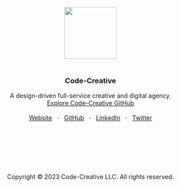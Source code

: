<p align="center">
  <a href=#>
    <img src="https://user-images.githubusercontent.com/1711854/209601891-67cf8ef6-b682-44c5-a44b-fe86cf911844.png" width="120">
  </a>
  <br/>
  <br/>
</p>

<h3 align="center">Code-Creative</h3>

<p align="center">
  A design-driven full-service creative and digital agency.
  <br/>
  <a href="https://github.com/lionsgategrp">Explore Code-Creative GitHub</a>
  <br/>
  <br/>
  <a href="https://code-creative.co">Website</a>
  &nbsp; · &nbsp;
  <a href="https://github.com/code-creative-co">GitHub</a>
  &nbsp; · &nbsp;
  <a href="https://www.linkedin.com/company/code-creative-co">LinkedIn</a>
  &nbsp; · &nbsp;
  <a href="https://twitter.com/codecreativeco">Twitter</a>
  <br/>
  <br/>
  <br/>
  <br/>
  <br/>
  <br/>
  <br/>
  <br/>
    Copyright © 2023 Code-Creative LLC. All rights reserved.
  </p>
</p>


<br/>


